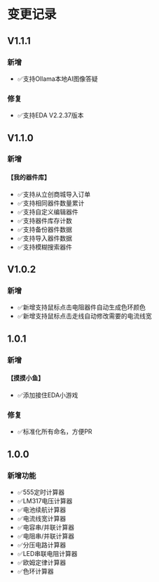 # 变更记录
## V1.1.1
### 新增
- ✅支持Ollama本地AI图像答疑
### 修复
- ✅支持EDA V2.2.37版本
## V1.1.0
### 新增
#### 【我的器件库】
- ✅支持从立创商城导入订单
- ✅支持相同器件数量累计
- ✅支持自定义编辑器件
- ✅支持器件库存计数
- ✅支持备份器件数据
- ✅支持导入器件数据
- ✅支持模糊搜索器件
## V1.0.2
### 新增
- ✅新增支持鼠标点击电阻器件自动生成色环颜色
- ✅新增支持鼠标点击走线自动修改需要的电流线宽
## 1.0.1
### 新增
#### 【摸摸小鱼】
- ✅添加接住EDA小游戏
### 修复
- ✅标准化所有命名，方便PR
## 1.0.0
### 新增功能
- ✅555定时计算器
- ✅LM317电压计算器
- ✅电池续航计算器
- ✅电流线宽计算器
- ✅电容串/并联计算器
- ✅电阻串/并联计算器
- ✅分压电路计算器
- ✅LED串联电阻计算器
- ✅欧姆定律计算器
- ✅色环计算器
